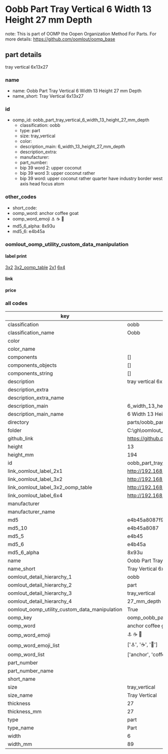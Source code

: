 # Oobb Part Tray Vertical 6 Width 13 Height 27 mm Depth  

note: This is part of OOMP the Oopen Organization Method For Parts. For more details: https://github.com/oomlout/oomp_base

##  part details
  



tray vertical 6x13x27



### name
* name: Oobb Part Tray Vertical 6 Width 13 Height 27 mm Depth
* name_short: Tray Vertical 6x13x27 
### id
* oomp_id: oobb_part_tray_vertical_6_width_13_height_27_mm_depth
  * classification: oobb
  * type: part
  * size: tray_vertical
  * color: 
  * description_main: 6_width_13_height_27_mm_depth
  * description_extra: 
  * manufacturer: 
  * part_number: 
  * bip 39 word 2: upper coconut
  * bip 39 word 3: upper coconut rather
  * bip 39 word: upper coconut rather quarter have industry border west axis head focus atom

### other_codes
* short_code: 
* oomp_word: anchor coffee goat
* oomp_word_emoji :anchor: :coffee: :goat:
* md5_6_alpha: 8x93u
* md5_6: e4b45a






### oomlout_oomp_utility_custom_data_manipulation
#### label print
[3x2](http://192.168.1.245:1112/?label=oomp%208x93u)
[3x2_oomp_table](http://192.168.1.108:1112/?label=oomp%208x93u)
[2x1](http://192.168.1.242:1112/?label=oomp%208x93u)
[6x4](http://192.168.1.55:1112/?label=oomp%208x93u)    

#### link

                              

#### price







### all codes 
| key | value |  
| --- | --- |  
| classification | oobb |  
| classification_name | Oobb |  
| color |  |  
| color_name |  |  
| components | [] |  
| components_objects | [] |  
| components_string | [] |  
| description | tray vertical 6x13x27 |  
| description_extra |  |  
| description_extra_name |  |  
| description_main | 6_width_13_height_27_mm_depth |  
| description_main_name | 6 Width 13 Height 27 mm Depth |  
| directory | parts/oobb_part_tray_vertical_6_width_13_height_27_mm_depth |  
| folder | C:\gh\oomlout_oobb_version_4_generated_parts\parts\oobb_part_tray_vertical_6_width_13_height_27_mm_depth |  
| github_link | https://github.com/oomlout/oomlout_oomp_part_src/tree/main/parts/oobb_part_tray_vertical_6_width_13_height_27_mm_depth |  
| height | 13 |  
| height_mm | 194 |  
| id | oobb_part_tray_vertical_6_width_13_height_27_mm_depth |  
| link_oomlout_label_2x1 | http://192.168.1.242:1112/?label=oomp%208x93u |  
| link_oomlout_label_3x2 | http://192.168.1.245:1112/?label=oomp%208x93u |  
| link_oomlout_label_3x2_oomp_table | http://192.168.1.108:1112/?label=oomp%208x93u |  
| link_oomlout_label_6x4 | http://192.168.1.55:1112/?label=oomp%208x93u |  
| manufacturer |  |  
| manufacturer_name |  |  
| md5 | e4b45a8087f96339ccb4daf7648b3f78 |  
| md5_10 | e4b45a8087 |  
| md5_5 | e4b45 |  
| md5_6 | e4b45a |  
| md5_6_alpha | 8x93u |  
| name | Oobb Part Tray Vertical 6 Width 13 Height 27 mm Depth |  
| name_short | Tray Vertical 6x13x27  |  
| oomlout_detail_hierarchy_1 | oobb |  
| oomlout_detail_hierarchy_2 | part |  
| oomlout_detail_hierarchy_3 | tray_vertical |  
| oomlout_detail_hierarchy_4 | 27_mm_depth |  
| oomlout_oomp_utility_custom_data_manipulation | True |  
| oomp_key | oomp_oobb_part_tray_vertical_6_width_13_height_27_mm_depth |  
| oomp_word | anchor coffee goat |  
| oomp_word_emoji | :anchor: :coffee: :goat: |  
| oomp_word_emoji_list | [':anchor:', ':coffee:', ':goat:'] |  
| oomp_word_list | ['anchor', 'coffee', 'goat'] |  
| part_number |  |  
| part_number_name |  |  
| short_name |  |  
| size | tray_vertical |  
| size_name | Tray Vertical |  
| thickness | 27 |  
| thickness_mm | 27 |  
| type | part |  
| type_name | Part |  
| width | 6 |  
| width_mm | 89 |  
